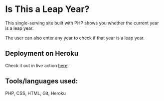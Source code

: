 # Is This a Leap Year?

This single-serving site built with PHP shows you whether the current year is a leap year.  

The user can also enter any year to check if that year is a leap year.



## Deployment on Heroku

Check it out in live action [here](https://damp-headland-42897.herokuapp.com/).


## Tools/languages used:  

PHP, CSS, HTML, Git, Heroku
